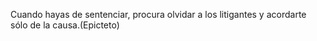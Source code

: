 Cuando hayas de sentenciar, procura olvidar a los litigantes y acordarte sólo de la causa.(Epicteto)
